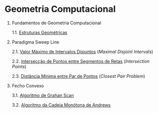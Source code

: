 # Geometria Computacional


1. Fundamentos de Geometria Computacional

   1.1. [Estruturas Geométricas](algoritmos/geometrica.cpp)
   
2. Paradigma Sweep Line

   2.1. [Valor Máximo de Intervalos Disjuntos](algoritmos/andrews_monotone_chain.cpp) (*Maximal Disjoint Intervals*)

   2.2. [Intersecção de Pontos entre Segmentos de Retas](algoritmos/mindist_sweepline.cpp) (*Intersection Points*)

   2.3. [Distância Mínima entre Par de Pontos](algoritmos/mindist_sweepline.cpp) (*Closest Pair Problem*)

3. Fecho Convexo

   3.1. [Algoritmo de Grahan Scan](algoritmos/grahan_scan.cpp)
   
   3.2. [Algoritmo da Cadeia Monótona de Andrews](algoritmos/andrews_monotone_chain.cpp)
